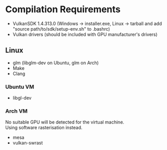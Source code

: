 # Compilation Requirements
 * VulkanSDK 1.4.313.0 (Windows -> installer.exe, Linux -> tarball and add "source path/to/sdk/setup-env.sh" to .bashrc)
 * Vulkan drivers (should be included with GPU manufacturer's drivers)

## Linux
 * glm (libglm-dev on Ubuntu, glm on Arch)
 * Make
 * Clang

### Ubuntu VM
 * libgl-dev

### Arch VM
No suitable GPU will be detected for the virtual machine.\
Using software rasterisation instead.
 * mesa
 * vulkan-swrast
